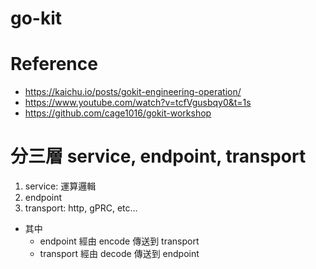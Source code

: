 # go-kit
# Reference
  * https://kaichu.io/posts/gokit-engineering-operation/
  * https://www.youtube.com/watch?v=tcfVgusbqy0&t=1s
  * https://github.com/cage1016/gokit-workshop
# 分三層 service, endpoint, transport
  1. service: 運算邏輯
  2. endpoint
  3. transport: http, gPRC, etc…
* 其中
     * endpoint 經由 encode 傳送到 transport
     * transport 經由 decode 傳送到 endpoint 




